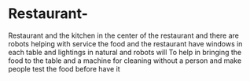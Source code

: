 # Restaurant-
Restaurant and the kitchen in the center of the restaurant and there are robots helping with service the food and the restaurant have windows in each table and lightings in natural and robots will To help in bringing the food to the table and a machine for cleaning without a person and make people test the food before have it
